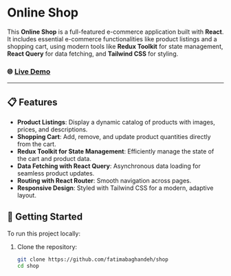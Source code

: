 # Online Shop

This **Online Shop** is a full-featured e-commerce application built with **React**. It includes essential e-commerce functionalities like product listings and a shopping cart, using modern tools like **Redux Toolkit** for state management, **React Query** for data fetching, and **Tailwind CSS** for styling.

### 🌐 [Live Demo](https://shop-psi-lemon.vercel.app/)

---


## 📋 Features

- **Product Listings**: Display a dynamic catalog of products with images, prices, and descriptions.
- **Shopping Cart**: Add, remove, and update product quantities directly from the cart.
- **Redux Toolkit for State Management**: Efficiently manage the state of the cart and product data.
- **Data Fetching with React Query**: Asynchronous data loading for seamless product updates.
- **Routing with React Router**: Smooth navigation across pages.
- **Responsive Design**: Styled with Tailwind CSS for a modern, adaptive layout.



## 🚀 Getting Started

To run this project locally:

1. Clone the repository:

   ```bash
   git clone https://github.com/fatimabaghandeh/shop
   cd shop
